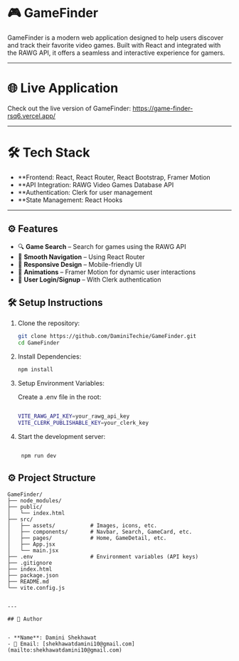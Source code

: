 # 🎮 GameFinder



GameFinder is a modern web application designed to help users discover and track their favorite video games. Built with React and integrated with the RAWG API, it offers a seamless and interactive experience for gamers.

---


# 🌐 Live Application



Check out the live version of GameFinder: https://game-finder-rsq6.vercel.app/

---



# 🛠️ Tech Stack
- **Frontend: React, React Router, React Bootstrap, Framer Motion
- **API Integration: RAWG Video Games Database API
- **Authentication: Clerk for user management
- **State Management: React Hooks

---

##  ⚙️ Features
- 🔍 **Game Search** – Search for games using the RAWG API  
- 🧭 **Smooth Navigation** – Using React Router  
- 📱 **Responsive Design** – Mobile-friendly UI  
- 🎨 **Animations** – Framer Motion for dynamic user interactions  
- 🔐 **User Login/Signup** – With Clerk authentication



## 🛠️ Setup Instructions

1. Clone the repository:
   ```bash
   git clone https://github.com/DaminiTechie/GameFinder.git
   cd GameFinder

2.  Install Dependencies:
    ```bash
    npm install

3. Setup Environment Variables:

   Create a .env file in the root:

   ```bash

   VITE_RAWG_API_KEY=your_rawg_api_key
   VITE_CLERK_PUBLISHABLE_KEY=your_clerk_key

4. Start the development server:
  
   ```bash

    npm run dev


## ⚙️ Project Structure

```plaintext
GameFinder/
├── node_modules/
├── public/
│   └── index.html
├── src/
│   ├── assets/           # Images, icons, etc.
│   ├── components/       # Navbar, Search, GameCard, etc.
│   ├── pages/            # Home, GameDetail, etc.
│   ├── App.jsx
│   └── main.jsx
├── .env                  # Environment variables (API keys)
├── .gitignore
├── index.html
├── package.json
├── README.md
└── vite.config.js


---

## 👤 Author


- **Name**: Damini Shekhawat  
- 📧 Email: [shekhawatdamini10@gmail.com](mailto:shekhawatdamini10@gmail.com)  


 




    

